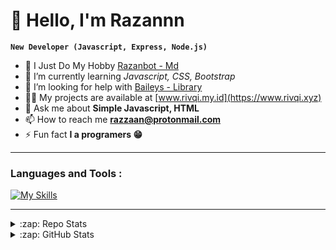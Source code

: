 # 🦈 Hello, I'm Razannn
**`New Developer (Javascript, Express, Node.js)`**

- 🔭 I Just Do My Hobby [Razanbot - Md](https://github.com/razn-id/Razanbot-Md)
- 🌱 I’m currently learning *Javascript, CSS, Bootstrap*
- 🤝 I’m looking for help with [Baileys - Library](https://github.com/razn-id/Baileys-Library)
- 👨‍💻 My projects are available at [www.rivqi.my.id](https://www.rivqi.xyz)
- 💬 Ask me about **Simple Javascript, HTML**
- 📫 How to reach me **razzaan@protonmail.com**
- ⚡ Fun fact **I a programers 😁**

---

### Languages and Tools :
[![My Skills](https://skillicons.dev/icons?i=js,html,css,bootstrap,nodejs,express,mongodb,vscode,git,bash)](https://skillicons.dev)

---

<details>
  <summary>:zap: Repo Stats</summary>
  
[![github card](https://github-readme-stats.vercel.app/api/pin/?username=razn-id&repo=Api-Razan&theme=dracula)](https://github.com/razn-id/Api-Razan)
[![github card](https://github-readme-stats.vercel.app/api/pin/?username=razn-id&repo=Razanbot-Md&theme=dracula)](https://github.com/razn-id/Razanbot-Md)

</details>
<details>
  <summary>:zap: GitHub Stats</summary>
<p>&nbsp;<img align="center" src="https://github-readme-stats.vercel.app/api?username=razn-id&show_icons=true&locale=en&theme=dark" alt="razn-id" /></p>
</details>

